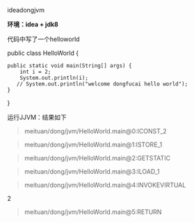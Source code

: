 

ideadongjvm


**环境：idea + jdk8**

代码中写了一个helloworld 

public class HelloWorld {

    public static void main(String[] args) {
        int i = 2;
        System.out.println(i);
       // System.out.println("welcome dongfucai hello world");
    }

}


运行JJVM：结果如下


> meituan/dong/jvm/HelloWorld.main@0:ICONST_2

> meituan/dong/jvm/HelloWorld.main@1:ISTORE_1

> meituan/dong/jvm/HelloWorld.main@2:GETSTATIC

> meituan/dong/jvm/HelloWorld.main@3:ILOAD_1

> meituan/dong/jvm/HelloWorld.main@4:INVOKEVIRTUAL

2

> meituan/dong/jvm/HelloWorld.main@5:RETURN